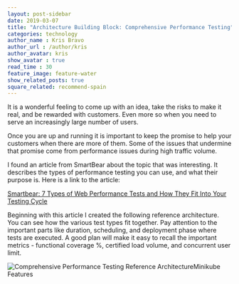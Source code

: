 ```yaml
---
layout: post-sidebar
date: 2019-03-07
title: "Architecture Building Block: Comprehensive Performance Testing"
categories: technology
author_name : Kris Bravo
author_url : /author/kris
author_avatar: kris
show_avatar : true
read_time : 30
feature_image: feature-water
show_related_posts: true
square_related: recommend-spain
---
```


It is a wonderful feeling to come up with an idea, take the risks to make it real, and be rewarded with customers.  Even more so when you need to serve an increasingly large number of users.

Once you are up and running it is important to keep the promise to help your customers when there are more of them. Some of the issues that undermine that promise come from performance issues during high traffic volume.

I found an article from SmartBear about the topic that was interesting. It describes the types of performance testing you can use, and what their purpose is. Here is a link to the article:

[Smartbear: 7 Types of Web Performance Tests and How They Fit Into Your Testing Cycle](https://smartbear.com/blog/test-and-monitor/7-types-of-web-performance-tests-and-how-they-fit/)

Beginning with this article I created the following reference architecture. You can see how the various test types fit together. Pay attention to the important parts like duration, scheduling, and deployment phase where tests are executed. A good plan will make it easy to recall the important metrics - functional coverage %, certified load volume, and concurrent user limit.

![Comprehensive Performance Testing Reference ArchitectureMinikube Features]({{site.url}}/{{site.baseurl}}img/post-assets/2019-03-07_ABB-cpta.png)


